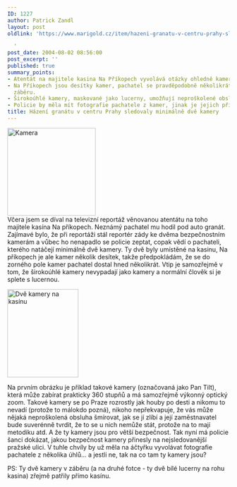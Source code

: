 ```yaml
---
ID: 1227
author: Patrick Zandl
layout: post
oldlink: 'https://www.marigold.cz/item/hazeni-granatu-v-centru-prahy-sledovaly-minimalne-dve-kamery

  '
post_date: 2004-08-02 08:56:00
post_excerpt: ''
published: true
summary_points:
- Atentát na majitele kasina Na Příkopech vyvolává otázky ohledně kamerového systému.
- Na Příkopech jsou desítky kamer, pachatel se pravděpodobně několikrát dostal do
  záběru.
- Širokoúhlé kamery, maskované jako lucerny, umožňují neproškolené obsluze šmírování.
- Policie by měla mít fotografie pachatele z kamer, jinak je jejich přínos sporný.
title: Házení granátu v centru Prahy sledovaly minimálně dvě kamery
---
```


<div class="rightbox"> 
<img src="/wp-content/uploads/20040802-camera-pan-tilt.jpg" alt="Kamera " width="200" height="199" /> </div>Včera jsem se díval na televizní reportáž věnovanou atentátu na toho majitele kasína Na příkopech. Neznámý pachatel mu hodil pod auto granát. Zajímavé bylo, že při reportáži stál reportér zády ke dvěma bezpečnostním kamerám a vůbec ho nenapadlo se policie zeptat, copak vědí o pachateli, kterého natáčejí minimálně dvě kamery. Ty dvě byly umístěné na kasinu, Na příkopech je ale kamer několik desítek, takže předpokládám, že se do zorného pole kamer pachatel dostal hned několikrát. Vtip je samozřejmě v tom, že širokoúhlé kamery nevypadají jako kamery a normální člověk si je splete s lucernou. </p>

<div class="leftbox">
<img src="/wp-content/uploads/20040802-kasino-kamery.jpg" alt="Dvě kamery na kasínu" width="161" height="200" /></div>
<p>
 Na prvním obrázku je příklad takové kamery (označovaná jako Pan Tilt), která může zabírat prakticky 360 stupňů a má samozřejmě výkonný optický zoom. Takové kamery se po Praze rozrostly jak houby po desti a nikomu to nevadí (protože to málokdo pozná), nikoho nepřekvapuje, že vás může nějaká neproškolená obsluha šmírovat, jak se jí zlíbí a její zaměstnavatel bude suverénně tvrdit, že to se u nich nemůže stát, protože na to mají metodiku atd. A že ty kamery jsou pro větší bezpečnost. Tak nyní má policie šanci dokázat, jakou bezpečnost kamery přinesly na nejsledovanější pražské ulici. V tuhle chvíly by už měla na áčtyřku vyvolávat fotografie pachatele z několika úhlů... a jestli ne, tak na co tam ty kamery jsou? </p>

<p>
PS: Ty dvě kamery v záběru (a na druhé fotce - ty dvě bílé lucerny na rohu kasina) zřejmě patřily přímo kasínu.
</p>